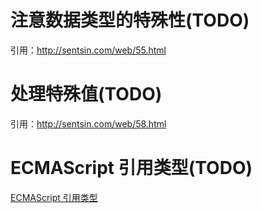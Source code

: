 



# 注意数据类型的特殊性(TODO)

  引用：http://sentsin.com/web/55.html


# 处理特殊值(TODO)
  引用：http://sentsin.com/web/58.html


# ECMAScript 引用类型(TODO)
  [ECMAScript 引用类型](http://www.w3school.com.cn/js/pro_js_referencetypes.asp)
